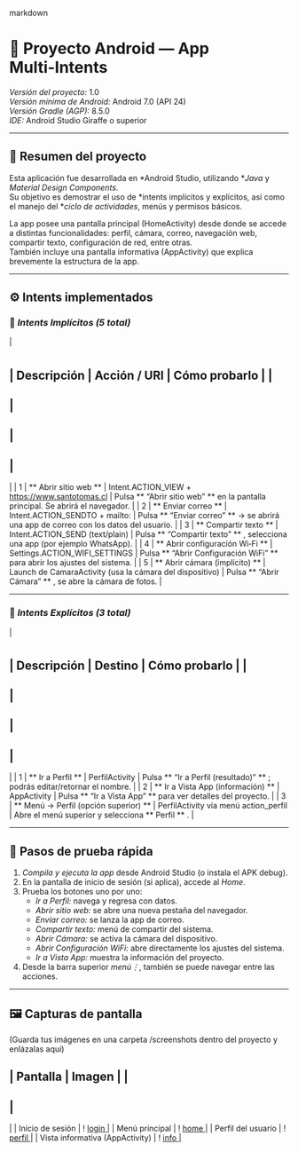 markdown
# 📱 Proyecto Android — App Multi‑Intents

*Versión del proyecto:* 1.0  
*Versión mínima de Android:* Android 7.0 (API 24)  
*Versión Gradle (AGP):* 8.5.0  
*IDE:* Android Studio Giraffe o superior

---

## 🧩 Resumen del proyecto

Esta aplicación fue desarrollada en *Android Studio, utilizando **Java* y *Material Design Components*.  
Su objetivo es demostrar el uso de *intents implícitos y explícitos, así como el manejo del **ciclo de actividades*, menús y permisos básicos.

La app posee una pantalla principal (HomeActivity) desde donde se accede a distintas funcionalidades: perfil, cámara, correo, navegación web, compartir texto, configuración de red, entre otras.  
También incluye una pantalla informativa (AppActivity) que explica brevemente la estructura de la app.

---

## ⚙️ Intents implementados

### 🔹 *Intents Implícitos (5 total)*

|
#
|
Descripción
|
Acción / URI
|
Cómo probarlo
|
|
---
|
--------------
|
--------------
|
----------------
|
|
1
|
**
Abrir sitio web
**
|
Intent.ACTION_VIEW
+
https://www.santotomas.cl
|
Pulsa
**
“Abrir sitio web”
**
en la pantalla principal. Se abrirá el navegador.
|
|
2
|
**
Enviar correo
**
|
Intent.ACTION_SENDTO
+
mailto:
|
Pulsa
**
“Enviar correo”
**
→ se abrirá una app de correo con los datos del usuario.
|
|
3
|
**
Compartir texto
**
|
Intent.ACTION_SEND
(text/plain)
|
Pulsa
**
“Compartir texto”
**
, selecciona una app (por ejemplo WhatsApp).
|
|
4
|
**
Abrir configuración Wi‑Fi
**
|
Settings.ACTION_WIFI_SETTINGS
|
Pulsa
**
“Abrir Configuración WiFi”
**
para abrir los ajustes del sistema.
|
|
5
|
**
Abrir cámara (implícito)
**
|
Launch de
CamaraActivity
(usa la cámara del dispositivo)
|
Pulsa
**
“Abrir Cámara”
**
, se abre la cámara de fotos.
|

---

### 🔹 *Intents Explícitos (3 total)*

|
#
|
Descripción
|
Destino
|
Cómo probarlo
|
|
---
|
--------------
|
----------
|
----------------
|
|
1
|
**
Ir a Perfil
**
|
PerfilActivity
|
Pulsa
**
“Ir a Perfil (resultado)”
**
; podrás editar/retornar el nombre.
|
|
2
|
**
Ir a Vista App (información)
**
|
AppActivity
|
Pulsa
**
“Ir a Vista App”
**
para ver detalles del proyecto.
|
|
3
|
**
Menú → Perfil (opción superior)
**
|
PerfilActivity
vía menú
action_perfil
|
Abre el menú superior y selecciona
**
Perfil
**
.
|

---

## 🧪 Pasos de prueba rápida

1. *Compila y ejecuta la app* desde Android Studio (o instala el APK debug).
2. En la pantalla de inicio de sesión (si aplica), accede al *Home*.
3. Prueba los botones uno por uno:
    - *Ir a Perfil:* navega y regresa con datos.
    - *Abrir sitio web:* se abre una nueva pestaña del navegador.
    - *Enviar correo:* se lanza la app de correo.
    - *Compartir texto:* menú de compartir del sistema.
    - *Abrir Cámara:* se activa la cámara del dispositivo.
    - *Abrir Configuración WiFi:* abre directamente los ajustes del sistema.
    - *Ir a Vista App:* muestra la información del proyecto.
4. Desde la barra superior *menú⋮*, también se puede navegar entre las acciones.

---

## 🖼️ Capturas de pantalla

(Guarda tus imágenes en una carpeta /screenshots dentro del proyecto y enlázalas aquí)

|
Pantalla
|
Imagen
|
|
-----------
|
--------
|
|
Inicio de sesión
|
!
[
login
](
screenshots/login.png
)
|
|
Menú principal
|
!
[
home
](
screenshots/home.png
)
|
|
Perfil del usuario
|
!
[
perfil
](
screenshots/perfil.png
)
|
|
Vista informativa (AppActivity)
|
!
[
info
](
screenshots/app.png
)
|
